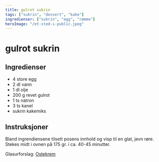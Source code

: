 ```yaml
---
title: gulrot sukrin
tags: ["sukrin", "dessert", "kake"]
ingredienser: ["sukrin", "egg", "rømme"]
heroImage: "/et-sted-i-public.jpeg"
---
```


# gulrot sukrin

## Ingredienser

- 4 store egg
- 2 dl vann
- 1 dl olje
- 200 g revet gulrot
- 1 ts natron
- 3 ts kanel
- sukrin kakemiks

## Instruksjoner

Bland ingrendiensene tilsett posens innhold og visp til en glat, jevn røre. Stekes midt i ovnen på 175 gr. i ca. 40-45 minutter.

Glasurforslag: [Ostekrem](./ostekrem-sukrin)
